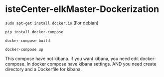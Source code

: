 # isteCenter-elkMaster-Dockerization
  
  `sudo apt-get install docker.io` (For debian)

  `pip install docker-compose`
  
  `docker-compose build`

  `docker-compose up`


This compose have not kibana. if you want kibana, you need edit docker-compose. In docker compose have kibana settings. AND you need create directory and a Dockerfile for kibana.

